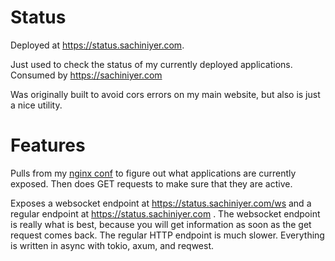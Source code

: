 # Status

Deployed at https://status.sachiniyer.com.

Just used to check the status of my currently deployed applications. Consumed by https://sachiniyer.com 

Was originally built to avoid cors errors on my main website, but also is just a nice utility.

# Features

Pulls from my [nginx conf](https://github.com/sachiniyer/cheap_portable_k3s/blob/main/nginx.conf) to figure out what applications are currently exposed. Then does GET requests to make sure that they are active. 

Exposes a websocket endpoint at https://status.sachiniyer.com/ws and a regular endpoint at https://status.sachiniyer.com . The websocket endpoint is really what is best, because you will get information as soon as the get request comes back. The regular HTTP endpoint is much slower. Everything is written in async with tokio, axum, and reqwest. 

